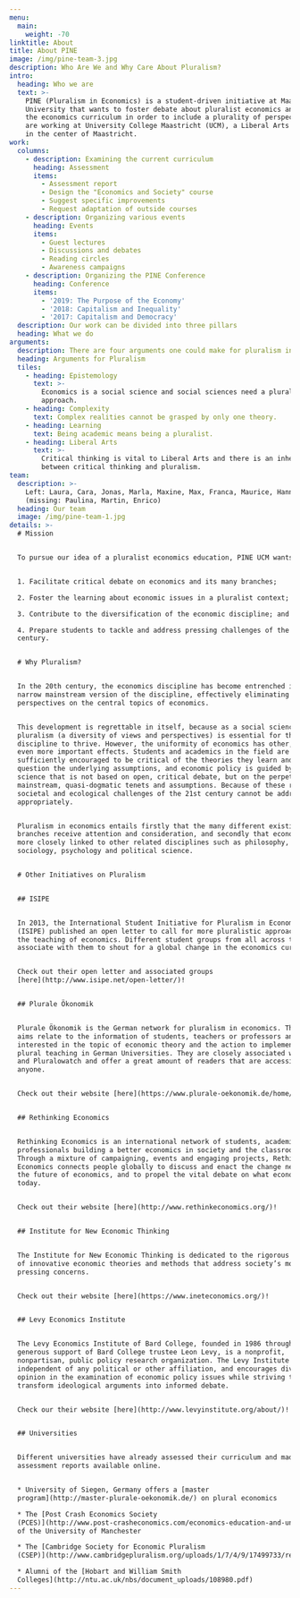 ```yaml
---
menu:
  main:
    weight: -70
linktitle: About
title: About PINE
image: /img/pine-team-3.jpg
description: Who Are We and Why Care About Pluralism?
intro:
  heading: Who we are
  text: >-
    PINE (Pluralism in Economics) is a student-driven initiative at Maastricht
    University that wants to foster debate about pluralist economics and improve
    the economics curriculum in order to include a plurality of perspectives. We
    are working at University College Maastricht (UCM), a Liberal Arts College
    in the center of Maastricht.
work:
  columns:
    - description: Examining the current curriculum
      heading: Assessment
      items:
        - Assessment report
        - Design the "Economics and Society" course
        - Suggest specific improvements
        - Request adaptation of outside courses
    - description: Organizing various events
      heading: Events
      items:
        - Guest lectures
        - Discussions and debates
        - Reading circles
        - Awareness campaigns
    - description: Organizing the PINE Conference
      heading: Conference
      items:
        - '2019: The Purpose of the Economy'
        - '2018: Capitalism and Inequality'
        - '2017: Capitalism and Democracy'
  description: Our work can be divided into three pillars
  heading: What we do
arguments:
  description: There are four arguments one could make for pluralism in economics education
  heading: Arguments for Pluralism
  tiles:
    - heading: Epistemology
      text: >-
        Economics is a social science and social sciences need a pluralistic
        approach.
    - heading: Complexity
      text: Complex realities cannot be grasped by only one theory.
    - heading: Learning
      text: Being academic means being a pluralist.
    - heading: Liberal Arts
      text: >-
        Critical thinking is vital to Liberal Arts and there is an inherent link
        between critical thinking and pluralism.
team:
  description: >-
    Left: Laura, Cara, Jonas, Marla, Maxine, Max, Franca, Maurice, Hannah, Jonas
    (missing: Paulina, Martin, Enrico)
  heading: Our team
  image: /img/pine-team-1.jpg
details: >-
  # Mission


  To pursue our idea of a pluralist economics education, PINE UCM wants to...


  1. Facilitate critical debate on economics and its many branches;

  2. Foster the learning about economic issues in a pluralist context;

  3. Contribute to the diversification of the economic discipline; and

  4. Prepare students to tackle and address pressing challenges of the 21st
  century.


  # Why Pluralism?


  In the 20th century, the economics discipline has become entrenched in a
  narrow mainstream version of the discipline, effectively eliminating all other
  perspectives on the central topics of economics.


  This development is regrettable in itself, because as a social science,
  pluralism (a diversity of views and perspectives) is essential for the
  discipline to thrive. However, the uniformity of economics has other, arguably
  even more important effects. Students and academics in the field are not
  sufficiently encouraged to be critical of the theories they learn and to
  question the underlying assumptions, and economic policy is guided by a social
  science that is not based on open, critical debate, but on the perpetuation of
  mainstream, quasi-dogmatic tenets and assumptions. Because of these reasons,
  societal and ecological challenges of the 21st century cannot be addressed
  appropriately.


  Pluralism in economics entails firstly that the many different existing
  branches receive attention and consideration, and secondly that economics is
  more closely linked to other related disciplines such as philosophy, history,
  sociology, psychology and political science.


  # Other Initiatives on Pluralism


  ## ISIPE


  In 2013, the International Student Initiative for Pluralism in Economics
  (ISIPE) published an open letter to call for more pluralistic approaches in
  the teaching of economics. Different student groups from all across the world
  associate with them to shout for a global change in the economics curriculum.


  Check out their open letter and associated groups
  [here](http://www.isipe.net/open-letter/)!


  ## Plurale Ökonomik


  Plurale Ökonomik is the German network for pluralism in economics. Their two
  aims relate to the information of students, teachers or professors and anyone
  interested in the topic of economic theory and the action to implement more
  plural teaching in German Universities. They are closely associated with ISIPE
  and Pluralowatch and offer a great amount of readers that are accessible for
  anyone.


  Check out their website [here](https://www.plurale-oekonomik.de/home/)!


  ## Rethinking Economics


  Rethinking Economics is an international network of students, academics and
  professionals building a better economics in society and the classroom.
  Through a mixture of campaigning, events and engaging projects, Rethinking
  Economics connects people globally to discuss and enact the change needed for
  the future of economics, and to propel the vital debate on what economics is
  today.


  Check out their website [here](http://www.rethinkeconomics.org/)!


  ## Institute for New Economic Thinking


  The Institute for New Economic Thinking is dedicated to the rigorous pursuit
  of innovative economic theories and methods that address society’s most
  pressing concerns.


  Check out their website [here](https://www.ineteconomics.org/)!


  ## Levy Economics Institute


  The Levy Economics Institute of Bard College, founded in 1986 through the
  generous support of Bard College trustee Leon Levy, is a nonprofit,
  nonpartisan, public policy research organization. The Levy Institute is
  independent of any political or other affiliation, and encourages diversity of
  opinion in the examination of economic policy issues while striving to
  transform ideological arguments into informed debate.


  Check our their website [here](http://www.levyinstitute.org/about/)!


  ## Universities


  Different universities have already assessed their curriculum and made their
  assessment reports available online.


  * University of Siegen, Germany offers a [master
  program](http://master-plurale-oekonomik.de/) on plural economics

  * The [Post Crash Economics Society
  (PCES)](http://www.post-crasheconomics.com/economics-education-and-unlearning/)
  of the University of Manchester

  * The [Cambridge Society for Economic Pluralism
  (CSEP)](http://www.cambridgepluralism.org/uploads/1/7/4/9/17499733/report_v14_w.appendix.pdf)

  * Alumni of the [Hobart and William Smith
  Colleges](http://ntu.ac.uk/nbs/document_uploads/108980.pdf)
---
```


